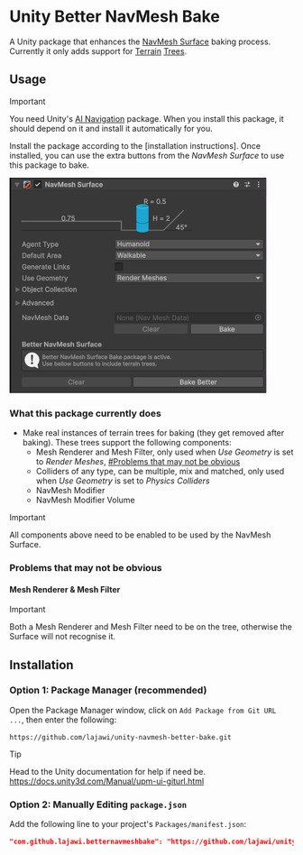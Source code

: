 # Unity Better NavMesh Bake

A Unity package that enhances the [NavMesh Surface](https://docs.unity3d.com/Packages/com.unity.ai.navigation@2.0/manual/NavMeshSurface.html) baking process. Currently it only adds support for [Terrain](https://docs.unity3d.com/Manual/script-Terrain.html) [Trees](https://docs.unity3d.com/Manual/terrain-Trees-Landing.html).

## Usage

> [!IMPORTANT]
> You need Unity's [AI Navigation](https://docs.unity3d.com/Packages/com.unity.ai.navigation@2.0/manual/index.html) package. When you install this package, it should depend on it and install it automatically for you.

Install the package according to the [installation instructions]. Once installed, you can use the extra buttons from the *NavMesh Surface* to use this package to bake.

![Screenshot of the NavMesh Surface component, with the extra buttons.](./Documentation~/images/navmesh-surface-component-with-package.png)

### What this package currently does

- Make real instances of terrain trees for baking (they get removed after baking). These trees support the following components:
  - Mesh Renderer and Mesh Filter, only used when *Use Geometry* is set to *Render Meshes*, [#Problems that may not be obvious](#mesh-renderer--mesh-filter)
  - Colliders of any type, can be multiple, mix and matched, only used when *Use Geometry* is set to *Physics Colliders*
  - NavMesh Modifier
  - NavMesh Modifier Volume

> [!IMPORTANT]
> All components above need to be enabled to be used by the NavMesh Surface.

### Problems that may not be obvious

#### Mesh Renderer & Mesh Filter

> [!IMPORTANT]
> Both a Mesh Renderer and Mesh Filter need to be on the tree, otherwise the Surface will not recognise it.

## Installation

### Option 1: Package Manager (recommended)

Open the Package Manager window, click on `Add Package from Git URL ...`, then enter the following:

```
https://github.com/lajawi/unity-navmesh-better-bake.git
```

> [!TIP]
> Head to the Unity documentation for help if need be.
> https://docs.unity3d.com/Manual/upm-ui-giturl.html

### Option 2: Manually Editing `package.json`

Add the following line to your project's `Packages/manifest.json`:

```json
"com.github.lajawi.betternavmeshbake": "https://github.com/lajawi/unity-navmesh-better-bake.git"
```
